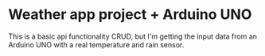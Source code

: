 # Weather app project + Arduino UNO

This is a basic api functionality CRUD, but I'm getting the input data from an Arduino UNO with a real temperature and rain sensor.
